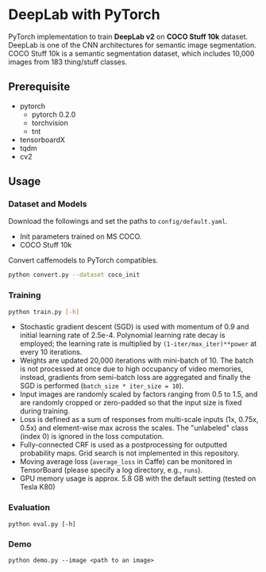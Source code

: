 # DeepLab with PyTorch

PyTorch implementation to train **DeepLab v2** on **COCO Stuff 10k** dataset. DeepLab is one of the CNN architectures for semantic image segmentation. COCO Stuff 10k is a semantic segmentation dataset, which includes 10,000 images from 183 thing/stuff classes.

## Prerequisite

* pytorch
  * pytorch 0.2.0
  * torchvision
  * tnt
* tensorboardX
* tqdm
* cv2

## Usage

### Dataset and Models

Download the followings and set the paths to ```config/default.yaml```.

* Init parameters trained on MS COCO.
* COCO Stuff 10k

Convert caffemodels to PyTorch compatibles.

```sh
python convert.py --dataset coco_init
```

### Training

```sh
python train.py [-h]
```

* Stochastic gradient descent (SGD) is used with momentum of 0.9 and initial learning rate of 2.5e-4. Polynomial learning rate decay is employed; the learning rate is multiplied by ```(1-iter/max_iter)**power``` at every 10 iterations.
* Weights are updated 20,000 iterations with mini-batch of 10. The batch is not processed at once due to high occupancy of video memories, instead, gradients from semi-batch loss are aggregated and finally the SGD is performed (```batch_size * iter_size = 10```).
* Input images are randomly scaled by factors ranging from 0.5 to 1.5, and are randomly cropped or zero-padded so that the input size is fixed during training.
* Loss is defined as a sum of responses from multi-scale inputs (1x, 0.75x, 0.5x) and element-wise max across the scales. The "unlabeled" class (index 0) is ignored in the loss computation.
* Fully-connected CRF is used as a postprocessing for outputted probability maps. Grid search is not implemented in this repository.
* Moving average loss (```average_loss``` in Caffe) can be monitored in TensorBoard (please specify a log directory, e.g., ```runs```).
* GPU memory usage is approx. 5.8 GB with the default setting (tested on Tesla K80)

### Evaluation

```
python eval.py [-h]
```

### Demo

```
python demo.py --image <path to an image>
```


